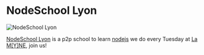 # NodeSchool Lyon

![NodeSchool Lyon](http://nodeschool.io/lyon/img/lyonbg-logo-medium.jpg)

[NodeSchool Lyon](http://nodeschool.io/lyon) is a p2p school to learn [nodejs](/tags/js) we do every Tuesday at [La M[Y]NE](/tags/myne), join us!
